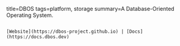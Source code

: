 title=DBOS
tags=platform, storage
summary=A Database-Oriented Operating System.
~~~~~~

[Website](https://dbos-project.github.io) | [Docs](https://docs.dbos.dev)

